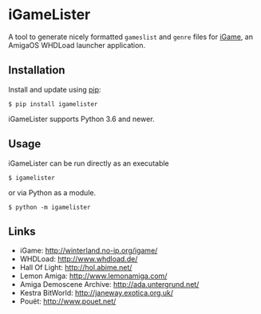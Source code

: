 # iGameLister

A tool to generate nicely formatted `gameslist` and `genre` files for [iGame](http://winterland.no-ip.org/igame/), an AmigaOS WHDLoad launcher application.

## Installation

Install and update using [pip](https://pip.pypa.io/en/stable/quickstart/):

```shell
$ pip install igamelister
```

iGameLister supports Python 3.6 and newer.

## Usage

iGameLister can be run directly as an executable

```shell
$ igamelister
```

or via Python as a module.

```shell
$ python -m igamelister
```

## Links

* iGame: http://winterland.no-ip.org/igame/
* WHDLoad: http://www.whdload.de/
* Hall Of Light: http://hol.abime.net/
* Lemon Amiga: http://www.lemonamiga.com/
* Amiga Demoscene Archive: http://ada.untergrund.net/
* Kestra BitWorld: http://janeway.exotica.org.uk/
* Pouët: http://www.pouet.net/
